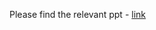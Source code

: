 Please find the relevant ppt - [link](https://docs.google.com/presentation/d/16fJoxmVCt9LyMepvU4kvtvkSIJEZB3KN/edit?usp=sharing&ouid=102560706872427443205&rtpof=true&sd=true)
